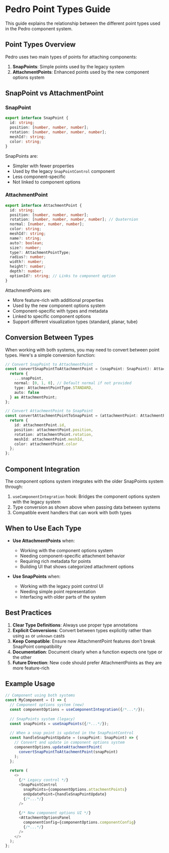 # Pedro Point Types Guide

This guide explains the relationship between the different point types used in the Pedro component system.

## Point Types Overview

Pedro uses two main types of points for attaching components:

1. **SnapPoints**: Simple points used by the legacy system
2. **AttachmentPoints**: Enhanced points used by the new component options system

## SnapPoint vs AttachmentPoint

### SnapPoint

```typescript
export interface SnapPoint {
  id: string;
  position: [number, number, number];
  rotation: [number, number, number, number];
  meshId?: string;
  color: string;
}
```

SnapPoints are:
- Simpler with fewer properties
- Used by the legacy `SnapPointControl` component
- Less component-specific
- Not linked to component options

### AttachmentPoint

```typescript
export interface AttachmentPoint {
  id: string;
  position: [number, number, number];
  rotation: [number, number, number, number]; // Quaternion
  normal: [number, number, number];
  color: string;
  meshId?: string;
  name?: string;
  auto?: boolean;
  size?: number;
  type?: AttachmentPointType;
  radius?: number;
  width?: number;
  height?: number;
  depth?: number;
  optionId?: string; // Links to component option
}
```

AttachmentPoints are:
- More feature-rich with additional properties
- Used by the new component options system
- Component-specific with types and metadata
- Linked to specific component options
- Support different visualization types (standard, planar, tube)

## Conversion Between Types

When working with both systems, you may need to convert between point types. Here's a simple conversion function:

```typescript
// Convert SnapPoint to AttachmentPoint
const convertSnapPointToAttachmentPoint = (snapPoint: SnapPoint): AttachmentPoint => {
  return {
    ...snapPoint,
    normal: [0, 1, 0], // Default normal if not provided
    type: AttachmentPointType.STANDARD,
    auto: false
  } as AttachmentPoint;
};

// Convert AttachmentPoint to SnapPoint
const convertAttachmentPointToSnapPoint = (attachmentPoint: AttachmentPoint): SnapPoint => {
  return {
    id: attachmentPoint.id,
    position: attachmentPoint.position,
    rotation: attachmentPoint.rotation,
    meshId: attachmentPoint.meshId,
    color: attachmentPoint.color
  };
};
```

## Component Integration

The component options system integrates with the older SnapPoints system through:

1. `useComponentIntegration` hook: Bridges the component options system with the legacy system
2. Type conversion as shown above when passing data between systems
3. Compatible event handlers that can work with both types

## When to Use Each Type

- **Use AttachmentPoints** when:
  - Working with the component options system
  - Needing component-specific attachment behavior
  - Requiring rich metadata for points
  - Building UI that shows categorized attachment options

- **Use SnapPoints** when:
  - Working with the legacy point control UI
  - Needing simple point representation
  - Interfacing with older parts of the system

## Best Practices

1. **Clear Type Definitions**: Always use proper type annotations
2. **Explicit Conversions**: Convert between types explicitly rather than using `as` or `unknown` casts
3. **Keep Compatible**: Ensure new AttachmentPoint features don't break SnapPoint compatibility
4. **Documentation**: Document clearly when a function expects one type or the other
5. **Future Direction**: New code should prefer AttachmentPoints as they are more feature-rich

## Example Usage

```typescript
// Component using both systems
const MyComponent = () => {
  // Component options system (new)
  const componentOptions = useComponentIntegration({/*...*/});
  
  // SnapPoints system (legacy)
  const snapPoints = useSnapPoints({/*...*/});
  
  // When a snap point is updated in the SnapPointControl
  const handleSnapPointUpdate = (snapPoint: SnapPoint) => {
    // Convert and update in component options system
    componentOptions.updateAttachmentPoint(
      convertSnapPointToAttachmentPoint(snapPoint)
    );
  };
  
  return (
    <>
      {/* Legacy control */}
      <SnapPointControl
        snapPoints={componentOptions.attachmentPoints}
        onUpdatePoint={handleSnapPointUpdate}
        {/*...*/}
      />
      
      {/* New component options UI */}
      <AttachmentOptionsPanel
        componentConfig={componentOptions.componentConfig}
        {/*...*/}
      />
    </>
  );
};
``` 
